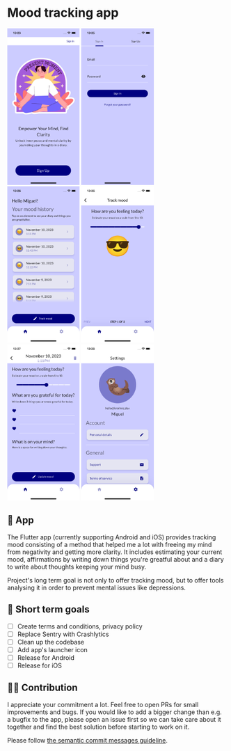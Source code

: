# Mood tracking app

<img src="screenshots/onboarding.png" width="33%" />
<img src="screenshots/sign-in.png" width="33%" />
<img src="screenshots/home.png" width="33%" />
<img src="screenshots/track-mood.png" width="33%" />
<img src="screenshots/update-mood.png" width="33%" />
<img src="screenshots/settings.png" width="33%" />

## 📱 App

The Flutter app (currently supporting Android and iOS) provides tracking mood consisting of a method that helped me a lot with freeing my mind from negativity and getting more clarity.
It includes estimating your current mood, affirmations by writing down things you're greatful about and a diary to write about thoughts keeping your mind busy.

Project's long term goal is not only to offer tracking mood, but to offer tools analysing it in order to prevent mental issues like depressions.

## 🎯 Short term goals

- [ ] Create terms and conditions, privacy policy
- [ ] Replace Sentry with Crashlytics
- [ ] Clean up the codebase
- [ ] Add app's launcher icon
- [ ] Release for Android
- [ ] Release for iOS

## 🧑‍🏭 Contribution

I appreciate your commitment a lot. Feel free to open PRs for small improvements and bugs. If you would like to add a bigger change than e.g. a bugfix to the app, please open an issue first so we can take care about it together and find the best solution before starting to work on it.

Please follow [the semantic commit messages guideline](https://gist.github.com/joshbuchea/6f47e86d2510bce28f8e7f42ae84c716).
